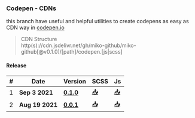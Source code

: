 ### Codepen - CDNs

<!--
Hi there 👋,
if you like my `README.md`, don't worry, use them 🤗
i mean you can copy/paste them 😉
because i love ❤️ opensource, did you like it?
-->

this branch have useful and helpful utilities to create codepens as easy as CDN way in [codepen.io](https://codepen.io/miko-github 'codepen.io')

> CDN Structure\
> http(s)://cdn.jsdelivr\.net/gh/miko-github/miko-github[@v0.1.0]/[path]/codepen.[js|scss]

#### Release

| # | Date | Version | SCSS | Js |
| --- | --- | --- | --- | --- |
| 1 | **Sep 3 2021** | [**0.1.0**](https://github.com/miko-github/miko-github/releases/tag/v0.1.0 '👍 visit release version') | [📥](https://cdn.jsdelivr.net/gh/miko-github/miko-github@v0.1.0/codepen.scss '👍 scss file') | [📥](https://cdn.jsdelivr.net/gh/miko-github/miko-github@v0.1.0/codepen.js '👍 javascript file') |
| 2 | **Aug 19 2021** | [**0.0.1**](https://github.com/miko-github/miko-github/releases/tag/v0.0.1 '👍 visit release version') | [📥](https://cdn.jsdelivr.net/gh/miko-github/miko-github@v0.0.1/codepen.scss '👍 scss file') | [📥](https://cdn.jsdelivr.net/gh/miko-github/miko-github@v0.0.1/codepen.js '👍 javascript file') |
